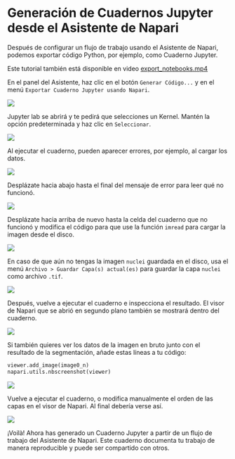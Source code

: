 # Generación de Cuadernos Jupyter desde el Asistente de Napari

Después de configurar un flujo de trabajo usando el Asistente de Napari, podemos exportar código Python, por ejemplo, como Cuaderno Jupyter.

Este tutorial también está disponible en video [export_notebooks.mp4](images/export_notebooks.mp4)

En el panel del Asistente, haz clic en el botón `Generar Código...` y en el menú `Exportar Cuaderno Jupyter usando Napari`.

![](images/export_notebooks01.jpg)

Jupyter lab se abrirá y te pedirá que selecciones un Kernel. Mantén la opción predeterminada y haz clic en `Seleccionar`.

![](images/export_notebooks02.jpg)

Al ejecutar el cuaderno, pueden aparecer errores, por ejemplo, al cargar los datos.

![](images/export_notebooks03.jpg)

Desplázate hacia abajo hasta el final del mensaje de error para leer qué no funcionó.

![](images/export_notebooks04.jpg)

Desplázate hacia arriba de nuevo hasta la celda del cuaderno que no funcionó y modifica el código para que use la función `imread` para cargar la imagen desde el disco.

![](images/export_notebooks05.jpg)

En caso de que aún no tengas la imagen `nuclei` guardada en el disco, usa el menú `Archivo > Guardar Capa(s) actual(es)` para guardar la capa `nuclei` como archivo `.tif`.

![](images/export_notebooks06.jpg)

Después, vuelve a ejecutar el cuaderno e inspecciona el resultado. El visor de Napari que se abrió en segundo plano también se mostrará dentro del cuaderno.

![](images/export_notebooks07.jpg)

Si también quieres ver los datos de la imagen en bruto junto con el resultado de la segmentación, añade estas líneas a tu código:

```python
viewer.add_image(image0_n)
napari.utils.nbscreenshot(viewer)
```

![](images/export_notebooks08.jpg)

Vuelve a ejecutar el cuaderno, o modifica manualmente el orden de las capas en el visor de Napari. Al final debería verse así.

![](images/export_notebooks09.jpg)

¡Voilà! Ahora has generado un Cuaderno Jupyter a partir de un flujo de trabajo del Asistente de Napari. Este cuaderno documenta tu trabajo de manera reproducible y puede ser compartido con otros.